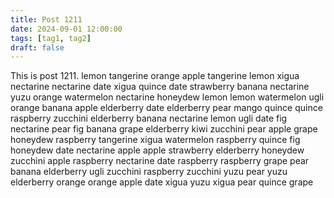 ```yaml
---
title: Post 1211
date: 2024-09-01 12:00:00
tags: [tag1, tag2]
draft: false
---
```

This is post 1211.
lemon
tangerine
orange
apple
tangerine
lemon
xigua
nectarine
nectarine
date
xigua
quince
date
strawberry
banana
nectarine
yuzu
orange
watermelon
nectarine
honeydew
lemon
lemon
watermelon
ugli
orange
banana
apple
elderberry
date
elderberry
pear
mango
quince
quince
raspberry
zucchini
elderberry
banana
nectarine
lemon
ugli
date
fig
nectarine
pear
fig
banana
grape
elderberry
kiwi
zucchini
pear
apple
grape
honeydew
raspberry
tangerine
xigua
watermelon
raspberry
quince
fig
honeydew
date
nectarine
apple
apple
strawberry
elderberry
honeydew
zucchini
apple
raspberry
nectarine
date
raspberry
raspberry
grape
pear
banana
elderberry
ugli
zucchini
raspberry
zucchini
yuzu
pear
yuzu
elderberry
orange
orange
apple
date
xigua
yuzu
xigua
pear
quince
grape
